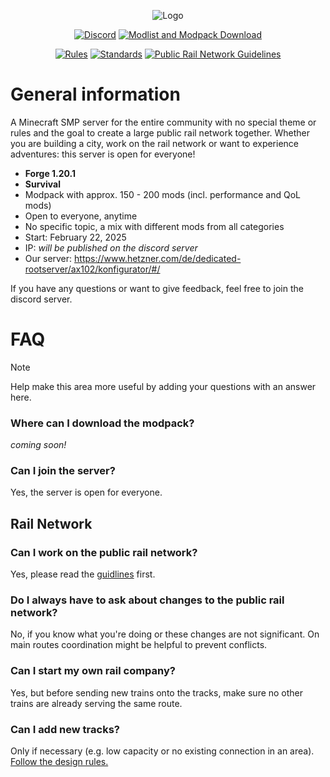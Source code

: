 <p align="center">
  <a><img src="https://github.com/user-attachments/assets/ec76eff5-8360-480c-951b-455659a2d5f9" alt="Logo"></a>
</p>
<p align="center">
  <a href="https://discord.gg/AeSbNgvc7f"><img src="https://i.imgur.com/YnDoeHs.png" alt="Discord"></a>
  <a href=""><img src="https://github.com/user-attachments/assets/7693a845-2ea8-404a-8429-152e44ff6a65" alt="Modlist and Modpack Download"></a>
</p>

<p align="center">
  <a href="https://github.com/MisterJulsen/MinecraftCommunityServer/blob/main/rules.md"><img src="https://github.com/user-attachments/assets/b217719f-c2be-48b9-af35-1aa9a9eec5fc" alt="Rules"></a>
  <a href="https://github.com/MisterJulsen/MinecraftCommunityServer/blob/main/standards.md"><img src="https://github.com/user-attachments/assets/4d0ed148-1b4c-452f-bb52-ae1e8a83ee5c" alt="Standards"></a>
  <a href="https://github.com/MisterJulsen/MinecraftCommunityServer/blob/main/global_rail_network_guidelines.md"><img src="https://github.com/user-attachments/assets/bbefa202-d8dc-48a7-b00a-70edbf0c1541" alt="Public Rail Network Guidelines"></a>
</p>

# General information
A Minecraft SMP server for the entire community with no special theme or rules and the goal to create a large public rail network together. Whether you are building a city, work on the rail network or want to experience adventures: this server is open for everyone!

- **Forge 1.20.1**
- **Survival**
- Modpack with approx. 150 - 200 mods (incl. performance and QoL mods)
- Open to everyone, anytime
- No specific topic, a mix with different mods from all categories
- Start: February 22, 2025
- IP: _will be published on the discord server_
- Our server: https://www.hetzner.com/de/dedicated-rootserver/ax102/konfigurator/#/

If you have any questions or want to give feedback, feel free to join the discord server.

# FAQ
> [!NOTE]
> Help make this area more useful by adding your questions with an answer here.

### Where can I download the modpack?
_coming soon!_

### Can I join the server?
Yes, the server is open for everyone.

## Rail Network
### Can I work on the public rail network?
Yes, please read the [guidlines](https://github.com/MisterJulsen/MinecraftCommunityServer/blob/main/global_rail_network_guidelines.md) first.

### Do I always have to ask about changes to the public rail network?
No, if you know what you're doing or these changes are not significant. On main routes coordination might be helpful to prevent conflicts.

### Can I start my own rail company?
Yes, but before sending new trains onto the tracks, make sure no other trains are already serving the same route.

### Can I add new tracks?
Only if necessary (e.g. low capacity or no existing connection in an area). [Follow the design rules.](https://github.com/MisterJulsen/MinecraftCommunityServer/blob/main/global_rail_network_guidelines.md#stay-realistic)


